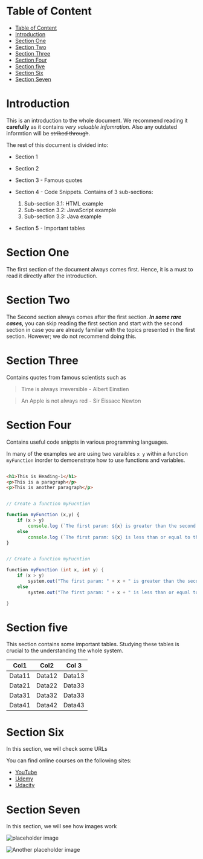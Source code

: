 # Table of Content
- [Table of Content](#table-of-content)
- [Introduction](#introduction)
- [Section One](#section-one)
- [Section Two](#section-two)
- [Section Three](#section-three)
- [Section Four](#section-four)
- [Section five](#section-five)
- [Section Six](#section-six)
- [Section Seven](#section-seven)

# Introduction

This is an introduction to the whole document. We recommend reading it **carefully** as it contains *very valuable infomration*. Also any outdated informtion will be ~~striked through~~.

The rest of this document is divided into:
* Section 1 
* Section 2
* Section 3 - Famous quotes
* Section 4 - Code Snippets. Contains of 3 sub-sections:
  1. Sub-section 3.1: HTML example
  2. Sub-section 3.2: JavaScript example
  3. Sub-section 3.3: Java example

* Section 5 - Important tables

# Section One

The first section of the document always comes first. Hence, it is a must to read it directly after the introduction.

# Section Two

The Second section always comes after the first section. ***In some rare cases,*** you can skip reading the first section and start with the second section in case you are already familiar with the topics presented in the first section. However; we do not recommend doing this.

# Section Three
Contains quotes from famous scientists such as
> Time is always irreversible - Albert Einstien

> An Apple is not always red - Sir Eissacc Newton


# Section Four

Contains useful code snippts in various programming languages.

In many of the examples we are using two varaibles `x y` within a function `myFunction` inorder to demoenstrate how to use functions and variables. 

~~~ html

<h1>This is Heading-1</h1>
<p>This is a paragraph</p>
<p>This is another paragraph</p>

~~~


~~~ javascript

// Create a function myFucntion

function myFunction (x,y) {
    if (x > y)
        console.log (`The first param: ${x} is greater than the second param: ${y}`);
    else
        console.log (`The first param: ${x} is less than or equal to the second param: ${y}`);
}

~~~

~~~ java

// Create a function myFucntion

function myFunction (int x, int y) {
    if (x > y)
        system.out("The first param: " + x + " is greater than the second param: " + "y");
    else
        system.out("The first param: " + x + " is less than or equal to the second param: " + "y");

}

~~~


# Section five

This section contains some important tables. Studying these tables is crucial to the understanding the whole system.

| Col1 | Col2 | Col 3 |
| --- | --- | --- |
| Data11 | Data12 | Data13 |
| Data21 | Data22 | Data33 |
| Data31 | Data32 | Data33 |
| Data41 | Data42 | Data43 |



# Section Six

In this section, we will check some URLs

You can find online courses on the following sites:
* [YouTube](https://www.YouTube.com) 
* [Udemy](http://wwww.Udemy.com)
* [Udacity](http://wwww.Udacity.com)
 

# Section Seven

In this section, we will see how images work

![placeholder image](https://via.placeholder.com/150)

![Another placeholder image](https://picsum.photos/200)